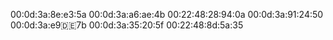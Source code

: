 00:0d:3a:8e:e3:5a
00:0d:3a:a6:ae:4b
00:22:48:28:94:0a
00:0d:3a:91:24:50
00:0d:3a:e9:de:7b
00:0d:3a:35:20:5f
00:22:48:8d:5a:35

